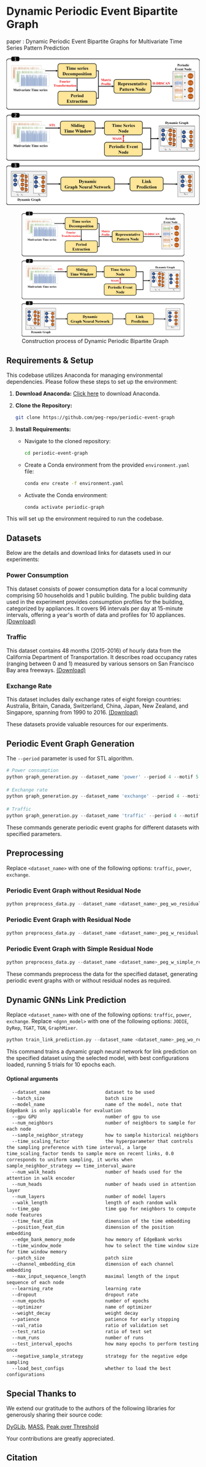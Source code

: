 # Dynamic Periodic Event Bipartite Graph
paper : Dynamic Periodic Event Bipartite Graphs for Multivariate Time Series Pattern Prediction  

![methodology](./figures/figure_methodology.jpg)

<figure>
  <img src="./figures/figure_methodology.jpg" alt="Construction process of Dynamic Periodic Bipartite Graph">
  <figcaption>Construction process of Dynamic Periodic Bipartite Graph</figcaption>
</figure>


## Requirements & Setup
This codebase utilizes Anaconda for managing environmental dependencies. Please follow these steps to set up the environment:

1. **Download Anaconda:** [Click here](https://www.anaconda.com/download) to download Anaconda.

2. **Clone the Repository:**
   ```bash
   git clone https://github.com/peg-repo/periodic-event-graph
   ```

3. **Install Requirements:**
   - Navigate to the cloned repository:
     ```bash
     cd periodic-event-graph
     ```
   - Create a Conda environment from the provided `environment.yaml` file:
     ```bash
     conda env create -f environment.yaml
     ```
   - Activate the Conda environment:
     ```bash
     conda activate periodic-graph
     ```

This will set up the environment required to run the codebase.

## Datasets
Below are the details and download links for datasets used in our experiments:

### Power Consumption 
This dataset consists of power consumption data for a local community comprising 50 households and 1 public building. The public building data used in the experiment provides consumption profiles for the building, categorized by appliances. It covers 96 intervals per day at 15-minute intervals, offering a year's worth of data and profiles for 10 appliances. [(Download)](https://zenodo.org/records/6778401)

### Traffic 
This dataset contains 48 months (2015-2016) of hourly data from the California Department of Transportation. It describes road occupancy rates (ranging between 0 and 1) measured by various sensors on San Francisco Bay area freeways. [(Download)](https://pems.dot.ca.gov)

### Exchange Rate   
This dataset includes daily exchange rates of eight foreign countries: Australia, Britain, Canada, Switzerland, China, Japan, New Zealand, and Singapore, spanning from 1990 to 2016. [(Download)](https://github.com/MTS-BenchMark/MvTS?tab=readme-ov-file)

These datasets provide valuable resources for our experiments.

## Periodic Event Graph Generation
The `--period` parameter is used for STL algorithm.

```python
# Power consumption
python graph_generation.py --dataset_name 'power' --period 4 --motif 5 --cluster 2

# Exchange rate
python graph_generation.py --dataset_name 'exchange' --period 4 --motif 3 --cluster 2

# Traffic
python graph_generation.py --dataset_name 'traffic' --period 4 --motif 3 --cluster 3
```

These commands generate periodic event graphs for different datasets with specified parameters.

## Preprocessing

Replace `<dataset_name>` with one of the following options: `traffic`, `power`, `exchange`.

### Periodic Event Graph without Residual Node
```python
python preprocess_data.py --dataset_name <dataset_name>_peg_wo_residual
```

### Periodic Event Graph with Residual Node
```python
python preprocess_data.py --dataset_name <dataset_name>_peg_w_residual
```

### Periodic Event Graph with Simple Residual Node
```python
python preprocess_data.py --dataset_name <dataset_name>_peg_w_simple_residual
```

These commands preprocess the data for the specified dataset, generating periodic event graphs with or without residual nodes as required.

## Dynamic GNNs Link Prediction

Replace `<dataset_name>` with one of the following options: `traffic`, `power`, `exchange`.
Replace `<dgnn_model>` with one of the following options: `JODIE`, `DyRep`, `TGAT`, `TGN`, `GraphMixer`.

```python
python train_link_prediction.py --dataset_name <dataset_name>_peg_wo_residual --model_name <dgnn_model> --load_best_configs --num_runs 5 --num_epochs 10
```

This command trains a dynamic graph neural network for link prediction on the specified dataset using the selected model, with best configurations loaded, running 5 trials for 10 epochs each.


#### Optional arguments
```
  --dataset_name                    dataset to be used
  --batch_size                      batch size
  --model_name                      name of the model, note that EdgeBank is only applicable for evaluation
  --gpu GPU                         number of gpu to use
  --num_neighbors                   number of neighbors to sample for each node
  --sample_neighbor_strategy        how to sample historical neighbors
  --time_scaling_factor             the hyperparameter that controls the sampling preference with time interval, a large time_scaling_factor tends to sample more on recent links, 0.0 corresponds to uniform sampling, it works when sample_neighbor_strategy == time_interval_aware
  --num_walk_heads                  number of heads used for the attention in walk encoder
  --num_heads                       number of heads used in attention layer
  --num_layers                      number of model layers
  --walk_length                     length of each random walk
  --time_gap                        time gap for neighbors to compute node features
  --time_feat_dim                   dimension of the time embedding
  --position_feat_dim               dimension of the position embedding
  --edge_bank_memory_mode           how memory of EdgeBank works
  --time_window_mode                how to select the time window size for time window memory
  --patch_size                      patch size
  --channel_embedding_dim           dimension of each channel embedding
  --max_input_sequence_length       maximal length of the input sequence of each node
  --learning_rate                   learning rate
  --dropout                         dropout rate
  --num_epochs                      number of epochs
  --optimizer                       name of optimizer
  --weight_decay                    weight decay
  --patience                        patience for early stopping
  --val_ratio                       ratio of validation set
  --test_ratio                      ratio of test set
  --num_runs                        number of runs
  --test_interval_epochs            how many epochs to perform testing once
  --negative_sample_strategy        strategy for the negative edge sampling
  --load_best_configs               whether to load the best configurations
```

## Special Thanks to
We extend our gratitude to the authors of the following libraries for generously sharing their source code:

[DyGLib](https://github.com/yule-BUAA/DyGLib/tree/master),
[MASS](https://github.com/tylerwmarrs/mass-ts),
[Peak over Threshold](https://github.com/cbhua/peak-over-threshold)

Your contributions are greatly appreciated.

## Citation